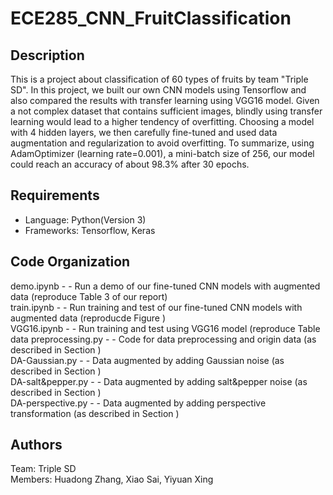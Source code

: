 # ECE285_CNN_FruitClassification
## Description
This is a project about classification of 60 types of fruits by team "Triple SD". In this project, we built our own CNN models using Tensorflow and also compared the results with transfer learning using VGG16 model. Given a not complex dataset that contains sufficient images, blindly using transfer learning would lead to a higher tendency of overfitting. Choosing a model with 4 hidden layers, we then carefully fine-tuned and used data augmentation and regularization to avoid overfitting. To summarize, using AdamOptimizer (learning rate=0.001), a mini-batch size of 256, our model could reach an accuracy of about 98.3\% after 30 epochs.
## Requirements
* Language: Python(Version 3)
* Frameworks: Tensorflow, Keras
## Code Organization
demo.ipynb  - - Run a demo of our fine-tuned CNN models with augmented data (reproduce Table 3 of our report) <br />
train.ipynb  - - Run training and test of our fine-tuned CNN models with augmented data (reproducde Figure ) <br />
VGG16.ipynb  - - Run training and test using VGG16 model (reproduce Table  <br />
data preprocessing.py  - - Code for data preprocessing and origin data (as described in Section ) <br />
DA-Gaussian.py  - - Data augmented by adding Gaussian noise (as described in Section ) <br /> 
DA-salt&pepper.py  - - Data augmented by adding salt&pepper noise (as described in Section ) <br />
DA-perspective.py  - - Data augmented by adding perspective transformation (as described in Section ) <br />
## Authors
Team: Triple SD <br />
Members: Huadong Zhang, Xiao Sai, Yiyuan Xing
